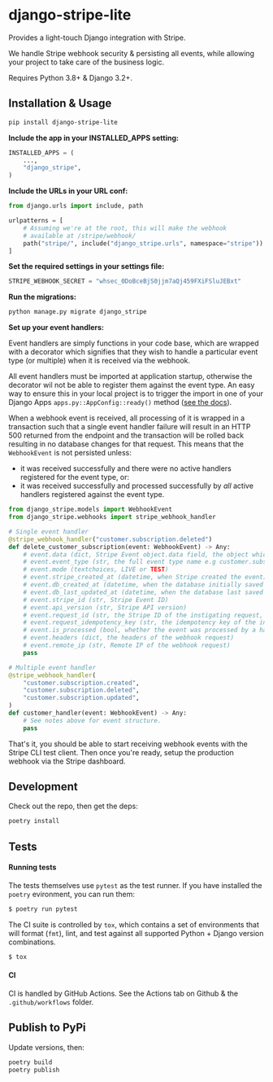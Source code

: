# django-stripe-lite

Provides a light-touch Django integration with Stripe.

We handle Stripe webhook security & persisting all events, while allowing your project to take care
of the business logic.

Requires Python 3.8+ & Django 3.2+.

## Installation & Usage

```bash
pip install django-stripe-lite
```

**Include the app in your INSTALLED_APPS setting:**

```python
INSTALLED_APPS = (
    ...,
    "django_stripe",
)
```

**Include the URLs in your URL conf:**

```python
from django.urls import include, path

urlpatterns = [
    # Assuming we're at the root, this will make the webhook
    # available at /stripe/webhook/
    path("stripe/", include("django_stripe.urls", namespace="stripe"))
]
```

**Set the required settings in your settings file:**

```python
STRIPE_WEBHOOK_SECRET = "whsec_0DoBceBjS0jjm7aQj459FXiFSluJEBxt"
```

**Run the migrations:**

```bash
python manage.py migrate django_stripe
```

**Set up your event handlers:**

Event handlers are simply functions in your code base, which are wrapped with a decorator which
signifies that they wish to handle a particular event type (or multiple) when it is received via the
webhook.

All event handlers must be imported at application startup, otherwise the decorator wil not be able
to register them against the event type. An easy way to ensure this in your local project is to
trigger the import in one of your Django Apps `apps.py::AppConfig::ready()` method
([see the docs](https://docs.djangoproject.com/en/3.0/ref/applications/#django.apps.AppConfig.ready)).

When a webhook event is received, all processing of it is wrapped in a transaction such that a
single event handler failure will result in an HTTP 500 returned from the endpoint and the
transaction will be rolled back resulting in no database changes for that request. This means that
the `WebhookEvent` is not persisted unless:

-   it was received successfully and there were no active handlers registered for the event type,
    or:
-   it was received successfully and processed successfully by _all_ active handlers registered
    against the event type.

```python
from django_stripe.models import WebhookEvent
from django_stripe.webhooks import stripe_webhook_handler

# Single event handler
@stripe_webhook_handler("customer.subscription.deleted")
def delete_customer_subscription(event: WebhookEvent) -> Any:
    # event.data (dict, Stripe Event object.data field, the object which triggered the webhook event)
    # event.event_type (str, the full event type name e.g customer.subscription.deleted)
    # event.mode (textchoices, LIVE or TEST)
    # event.stripe_created_at (datetime, when Stripe created the event)
    # event.db_created_at (datetime, when the database initially saved the event)
    # event.db_last_updated_at (datetime, when the database last saved the event)
    # event.stripe_id (str, Stripe Event ID)
    # event.api_version (str, Stripe API version)
    # event.request_id (str, the Stripe ID of the instigating request, if available)
    # event.request_idempotency_key (str, the idempotency key of the instigating request, if available)
    # event.is_processed (bool, whether the event was processed by a handler successfully)
    # event.headers (dict, the headers of the webhook request)
    # event.remote_ip (str, Remote IP of the webhook request)
    pass

# Multiple event handler
@stripe_webhook_handler(
    "customer.subscription.created",
    "customer.subscription.deleted",
    "customer.subscription.updated",
)
def customer_handler(event: WebhookEvent) -> Any:
    # See notes above for event structure.
    pass
```

That's it, you should be able to start receiving webhook events with the Stripe CLI test client.
Then once you're ready, setup the production webhook via the Stripe dashboard.

## Development

Check out the repo, then get the deps:

```bash
poetry install
```

## Tests

#### Running tests

The tests themselves use `pytest` as the test runner. If you have installed the `poetry` evironment,
you can run them:

```bash
$ poetry run pytest
```

The CI suite is controlled by `tox`, which contains a set of environments that will format (`fmt`),
lint, and test against all supported Python + Django version combinations.

```bash
$ tox
```

#### CI

CI is handled by GitHub Actions. See the Actions tab on Github & the `.github/workflows` folder.

## Publish to PyPi

Update versions, then:

```bash
poetry build
poetry publish
```
